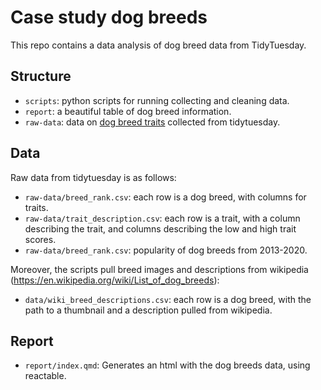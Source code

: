 # Case study dog breeds

This repo contains a data analysis of dog breed data from TidyTuesday.

## Structure

* `scripts`: python scripts for running collecting and cleaning data.
* `report`: a beautiful table of dog breed information.
* `raw-data`: data on [dog breed traits](https://github.com/rfordatascience/tidytuesday/tree/main/data/2022/2022-02-01) collected from tidytuesday.

## Data

Raw data from tidytuesday is as follows:

* `raw-data/breed_rank.csv`: each row is a dog breed, with columns for traits.
* `raw-data/trait_description.csv`: each row is a trait, with a column describing the trait, and columns describing the low and high trait scores.
* `raw-data/breed_rank.csv`: popularity of dog breeds from 2013-2020.

Moreover, the scripts pull breed images and descriptions from wikipedia (https://en.wikipedia.org/wiki/List_of_dog_breeds):

* `data/wiki_breed_descriptions.csv`: each row is a dog breed, with the path to a thumbnail and a description pulled from wikipedia.

## Report

* `report/index.qmd`: Generates an html with the dog breeds data, using reactable.
